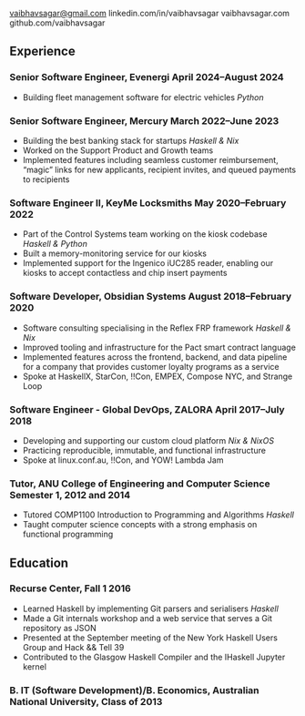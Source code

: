 vaibhavsagar@gmail.com linkedin.com/in/vaibhavsagar vaibhavsagar.com
github.com/vaibhavsagar

## Experience

### Senior Software Engineer, Evenergi April 2024–August 2024

- Building fleet management software for electric vehicles *Python*

### Senior Software Engineer, Mercury March 2022–June 2023

- Building the best banking stack for startups *Haskell & Nix*
- Worked on the Support Product and Growth teams
- Implemented features including seamless customer reimbursement,
  “magic” links for new applicants, recipient invites, and queued
  payments to recipients

### Software Engineer II, KeyMe Locksmiths May 2020–February 2022

- Part of the Control Systems team working on the kiosk codebase
  *Haskell & Python*
- Built a memory-monitoring service for our kiosks
- Implemented support for the Ingenico iUC285 reader, enabling our
  kiosks to accept contactless and chip insert payments

### Software Developer, Obsidian Systems August 2018–February 2020

- Software consulting specialising in the Reflex FRP framework *Haskell
  & Nix*
- Improved tooling and infrastructure for the Pact smart contract
  language
- Implemented features across the frontend, backend, and data pipeline
  for a company that provides customer loyalty programs as a service
- Spoke at HaskellX, StarCon, !!Con, EMPEX, Compose NYC, and Strange
  Loop

### Software Engineer - Global DevOps, ZALORA April 2017–July 2018

- Developing and supporting our custom cloud platform *Nix & NixOS*
- Practicing reproducible, immutable, and functional infrastructure
- Spoke at linux.conf.au, !!Con, and YOW! Lambda Jam

### Tutor, ANU College of Engineering and Computer Science Semester 1, 2012 and 2014

- Tutored COMP1100 Introduction to Programming and Algorithms *Haskell*
- Taught computer science concepts with a strong emphasis on functional
  programming

## Education

### Recurse Center, Fall 1 2016

- Learned Haskell by implementing Git parsers and serialisers *Haskell*
- Made a Git internals workshop and a web service that serves a Git
  repository as JSON
- Presented at the September meeting of the New York Haskell Users Group
  and Hack && Tell 39
- Contributed to the Glasgow Haskell Compiler and the IHaskell Jupyter
  kernel

### B. IT (Software Development)/B. Economics, Australian National University, Class of 2013
